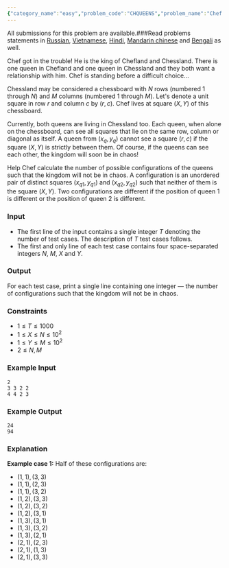 ```yaml
---
{"category_name":"easy","problem_code":"CHQUEENS","problem_name":"Chef and Two Queens","languages_supported":{"0":"C","1":"CPP14","2":"JAVA","3":"PYTH","4":"PYTH 3.6","5":"PYPY","6":"CS2","7":"PAS fpc","8":"PAS gpc","9":"RUBY","10":"PHP","11":"GO","12":"NODEJS","13":"HASK","14":"rust","15":"SCALA","16":"swift","17":"D","18":"PERL","19":"FORT","20":"WSPC","21":"ADA","22":"CAML","23":"ICK","24":"BF","25":"ASM","26":"CLPS","27":"PRLG","28":"ICON","29":"SCM qobi","30":"PIKE","31":"ST","32":"NICE","33":"LUA","34":"BASH","35":"NEM","36":"LISP sbcl","37":"LISP clisp","38":"SCM guile","39":"JS","40":"ERL","41":"TCL","42":"kotlin","43":"PERL6","44":"TEXT","45":"SCM chicken","46":"PYP3","47":"CLOJ","48":"COB","49":"FS"},"max_timelimit":0.5,"source_sizelimit":50000,"problem_author":"mgch","problem_tester":null,"date_added":"3-11-2018","tags":{"0":"counting","1":"easy","2":"implementation","3":"mgch","4":"snckpe19","5":"taran_1407"},"editorial_url":"https://discuss.codechef.com/problems/CHQUEENS","time":{"view_start_date":1541269800,"submit_start_date":1541269800,"visible_start_date":1541269800,"end_date":1735669800},"is_direct_submittable":false,"layout":"problem"}
---
```

<span class="solution-visible-txt">All submissions for this problem are available.</span>###Read problems statements in [Russian](http://www.codechef.com/download/translated/S19PETST/russian/CHQUEENS.pdf), [Vietnamese](http://www.codechef.com/download/translated/S19PETST/vietnamese/CHQUEENS.pdf), [Hindi](http://www.codechef.com/download/translated/S19PETST/hindi/CHQUEENS.pdf), [Mandarin chinese](http://www.codechef.com/download/translated/S19PETST/mandarin/CHQUEENS.pdf) and [Bengali](http://www.codechef.com/download/translated/S19PETST/bengali/CHQUEENS.pdf) as well.

Chef got in the trouble! He is the king of Chefland and Chessland. There is one queen in Chefland and one queen in Chessland and they both want a relationship with him. Chef is standing before a difficult choice...

Chessland may be considered a chessboard with $N$ rows (numbered $1$ through $N$) and $M$ columns (numbered $1$ through $M$). Let's denote a unit square in row $r$ and column $c$ by $(r, c)$. Chef lives at square $(X, Y)$ of this chessboard.

Currently, both queens are living in Chessland too. Each queen, when alone on the chessboard, can see all squares that lie on the same row, column or diagonal as itself. A queen from $(x_q, y_q)$ cannot see a square $(r, c)$ if the square $(X, Y)$ is strictly between them. Of course, if the queens can see each other, the kingdom will soon be in chaos!

Help Chef calculate the number of possible configurations of the queens such that the kingdom will not be in chaos. A configuration is an unordered pair of distinct squares $(x_{q1}, y_{q1})$ and $(x_{q2}, y_{q2})$ such that neither of them is the square $(X, Y)$. Two configurations are different if the position of queen $1$ is different or the position of queen $2$ is different.

### Input
- The first line of the input contains a single integer $T$ denoting the number of test cases. The description of $T$ test cases follows.
- The first and only line of each test case contains four space-separated integers $N$, $M$, $X$ and $Y$. 

### Output
For each test case, print a single line containing one integer — the number of configurations such that the kingdom will not be in chaos.

### Constraints 
- $1 \le T \le 1000$
- $1 \le X \le N \le 10^2$
- $1 \le Y \le M \le 10^2$
- $2 \le N, M$

### Example Input
```
2
3 3 2 2
4 4 2 3
```

### Example Output
```
24
94
```

### Explanation
**Example case 1:** Half of these configurations are:
- $(1, 1), (3, 3)$
- $(1, 1), (2, 3)$
- $(1, 1), (3, 2)$
- $(1, 2), (3, 3)$
- $(1, 2), (3, 2)$
- $(1, 2), (3, 1)$
- $(1, 3), (3, 1)$
- $(1, 3), (3, 2)$
- $(1, 3), (2, 1)$
- $(2, 1), (2, 3)$
- $(2, 1), (1, 3)$
- $(2, 1), (3, 3)$
